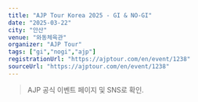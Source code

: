 ```yaml
---
title: "AJP Tour Korea 2025 - GI & NO-GI"
date: "2025-03-22"
city: "안산"
venue: "와동체육관"
organizer: "AJP Tour"
tags: ["gi","nogi","ajp"]
registrationUrl: "https://ajptour.com/en/event/1238"
sourceUrl: "https://ajptour.com/en/event/1238"
---
```


> AJP 공식 이벤트 페이지 및 SNS로 확인.

